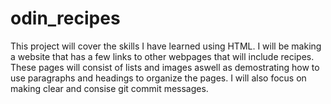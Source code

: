 # odin_recipes

This project will cover the skills I have learned using HTML.
I will be making a website that has a few links to other webpages that will include recipes.
These pages will consist of lists and images aswell as demostrating how to use paragraphs and headings to organize the pages.
I will also focus on making clear and consise git commit messages.